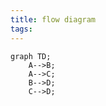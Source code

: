 ```yaml
---
title: flow diagram
tags:
---
```


```mermaid
graph TD;
    A-->B;
    A-->C;
    B-->D;
    C-->D;
```
